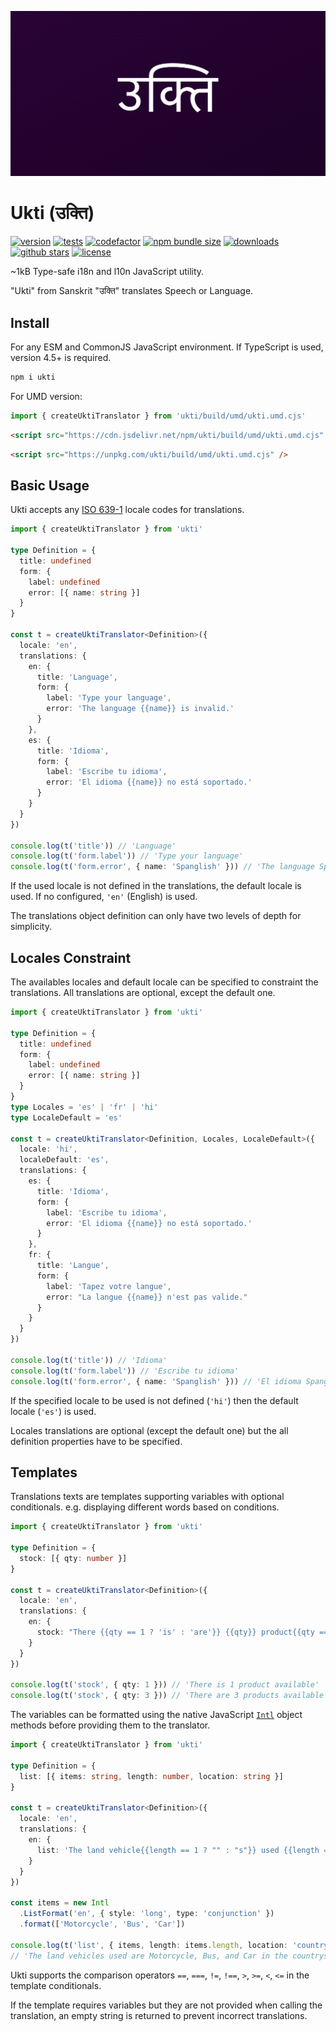 ![](https://github.com/romelperez/ukti/raw/main/ukti.png)

# Ukti (उक्ति)

[![version](https://img.shields.io/npm/v/ukti)](https://npmjs.org/package/ukti)
[![tests](https://github.com/romelperez/ukti/workflows/tests/badge.svg)](https://github.com/romelperez/ukti/actions)
[![codefactor](https://www.codefactor.io/repository/github/romelperez/ukti/badge)](https://www.codefactor.io/repository/github/romelperez/ukti)
[![npm bundle size](https://img.shields.io/bundlephobia/minzip/ukti.svg)](https://bundlephobia.com/package/ukti)
[![downloads](https://img.shields.io/npm/dm/ukti.svg)](https://npmjs.org/package/ukti)
[![github stars](https://img.shields.io/github/stars/romelperez/ukti.svg?style=social&label=stars)](https://github.com/romelperez/ukti)
[![license](https://img.shields.io/github/license/romelperez/ukti.svg)](https://github.com/romelperez/ukti/blob/main/LICENSE)

~1kB Type-safe i18n and l10n JavaScript utility.

"Ukti" from Sanskrit "उक्ति" translates Speech or Language.

## Install

For any ESM and CommonJS JavaScript environment. If TypeScript is used, version 4.5+ is required.

```bash
npm i ukti
```

For UMD version:

```ts
import { createUktiTranslator } from 'ukti/build/umd/ukti.umd.cjs'
```

```html
<script src="https://cdn.jsdelivr.net/npm/ukti/build/umd/ukti.umd.cjs" />
```

```html
<script src="https://unpkg.com/ukti/build/umd/ukti.umd.cjs" />
```

## Basic Usage

Ukti accepts any [ISO 639-1](https://en.wikipedia.org/wiki/List_of_ISO_639-1_codes)
locale codes for translations.

```ts
import { createUktiTranslator } from 'ukti'

type Definition = {
  title: undefined
  form: {
    label: undefined
    error: [{ name: string }]
  }
}

const t = createUktiTranslator<Definition>({
  locale: 'en',
  translations: {
    en: {
      title: 'Language',
      form: {
        label: 'Type your language',
        error: 'The language {{name}} is invalid.'
      }
    },
    es: {
      title: 'Idioma',
      form: {
        label: 'Escribe tu idioma',
        error: 'El idioma {{name}} no está soportado.'
      }
    }
  }
})

console.log(t('title')) // 'Language'
console.log(t('form.label')) // 'Type your language'
console.log(t('form.error', { name: 'Spanglish' })) // 'The language Spanglish is invalid.'
```

If the used locale is not defined in the translations, the default locale is used.
If no configured, `'en'` (English) is used.

The translations object definition can only have two levels of depth for simplicity.

## Locales Constraint

The availables locales and default locale can be specified to constraint the translations.
All translations are optional, except the default one.

```ts
import { createUktiTranslator } from 'ukti'

type Definition = {
  title: undefined
  form: {
    label: undefined
    error: [{ name: string }]
  }
}
type Locales = 'es' | 'fr' | 'hi'
type LocaleDefault = 'es'

const t = createUktiTranslator<Definition, Locales, LocaleDefault>({
  locale: 'hi',
  localeDefault: 'es',
  translations: {
    es: {
      title: 'Idioma',
      form: {
        label: 'Escribe tu idioma',
        error: 'El idioma {{name}} no está soportado.'
      }
    },
    fr: {
      title: 'Langue',
      form: {
        label: 'Tapez votre langue',
        error: "La langue {{name}} n'est pas valide."
      }
    }
  }
})

console.log(t('title')) // 'Idioma'
console.log(t('form.label')) // 'Escribe tu idioma'
console.log(t('form.error', { name: 'Spanglish' })) // 'El idioma Spanglish no está soportado.'
```

If the specified locale to be used is not defined (`'hi'`) then the default
locale (`'es'`) is used.

Locales translations are optional (except the default one) but the all definition
properties have to be specified.

## Templates

Translations texts are templates supporting variables with optional conditionals.
e.g. displaying different words based on conditions.

```ts
import { createUktiTranslator } from 'ukti'

type Definition = {
  stock: [{ qty: number }]
}

const t = createUktiTranslator<Definition>({
  locale: 'en',
  translations: {
    en: {
      stock: "There {{qty == 1 ? 'is' : 'are'}} {{qty}} product{{qty == 1 ? '' : 's'}} available"
    }
  }
})

console.log(t('stock', { qty: 1 })) // 'There is 1 product available'
console.log(t('stock', { qty: 3 })) // 'There are 3 products available'
```

The variables can be formatted using the native JavaScript [`Intl`](https://developer.mozilla.org/en-US/docs/Web/JavaScript/Reference/Global_Objects/Intl)
object methods before providing them to the translator.

```ts
import { createUktiTranslator } from 'ukti'

type Definition = {
  list: [{ items: string, length: number, location: string }]
}

const t = createUktiTranslator<Definition>({
  locale: 'en',
  translations: {
    en: {
      list: 'The land vehicle{{length == 1 ? "" : "s"}} used {{length == 1 ? "is" : "are"}} {{items}} in the {{location}}.'
    }
  }
})

const items = new Intl
  .ListFormat('en', { style: 'long', type: 'conjunction' })
  .format(['Motorcycle', 'Bus', 'Car'])

console.log(t('list', { items, length: items.length, location: 'countryside' }))
// 'The land vehicles used are Motorcycle, Bus, and Car in the countryside.'
```

Ukti supports the comparison operators `==`, `===`, `!=`, `!==`, `>`, `>=`, `<`, `<=`
in the template conditionals.

If the template requires variables but they are not provided when calling the translation,
an empty string is returned to prevent incorrect translations.
